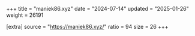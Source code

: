 +++
title = "maniek86.xyz"
date = "2024-07-14"
updated = "2025-01-26"
weight = 26191

[extra]
source = "https://maniek86.xyz/"
ratio = 94
size = 26
+++
